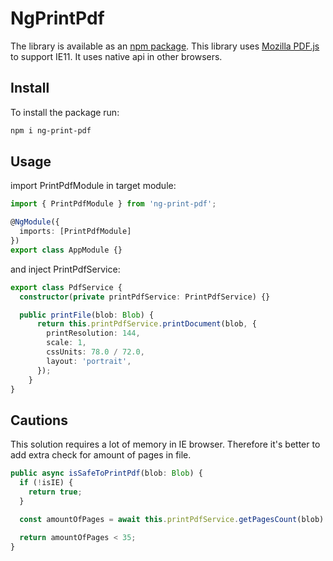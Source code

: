 # NgPrintPdf

The library is available as an [npm package](https://www.npmjs.com/package/ng-print-pdf).
This library uses [Mozilla PDF.js](https://github.com/mozilla/pdf.js) to support IE11. It uses native api in other browsers. 

## Install

To install the package run:

```bash
npm i ng-print-pdf
```

## Usage
import PrintPdfModule in target module:
```typescript
import { PrintPdfModule } from 'ng-print-pdf';

@NgModule({
  imports: [PrintPdfModule]
})
export class AppModule {}
```
and inject PrintPdfService:

```typescript
export class PdfService {
  constructor(private printPdfService: PrintPdfService) {}

  public printFile(blob: Blob) {
      return this.printPdfService.printDocument(blob, {
        printResolution: 144,
        scale: 1,
        cssUnits: 78.0 / 72.0,
        layout: 'portrait',
      });
    }
}
```

## Cautions
This solution requires a lot of memory in IE browser. Therefore it's better to add extra check for amount of pages in file.

```typescript
public async isSafeToPrintPdf(blob: Blob) {
  if (!isIE) {
    return true;
  }

  const amountOfPages = await this.printPdfService.getPagesCount(blob)

  return amountOfPages < 35;
}
```
